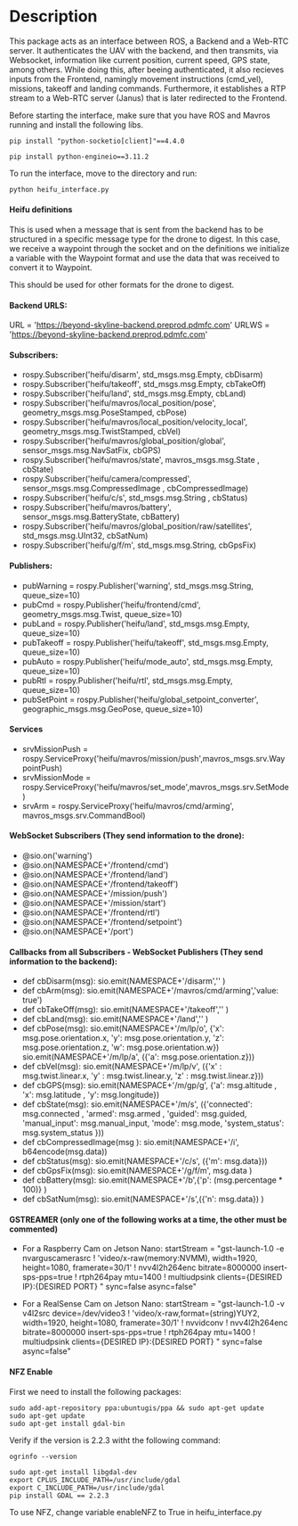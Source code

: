 # Description

This package acts as an interface between ROS, a Backend and a Web-RTC server. It authenticates the UAV with the backend, and then transmits, via Websocket, information
like current position, current speed, GPS state, among others. While doing this, after beeing authenticated, it also recieves inputs from the Frontend, namingly movement 
instructions (cmd_vel), missions, takeoff and landing commands. Furthermore, it establishes a RTP stream to a Web-RTC server (Janus) that is later redirected to the 
Frontend.

Before starting the interface, make sure that you have ROS and Mavros running and install the following libs.

`pip install "python-socketio[client]"==4.4.0`

`pip install python-engineio==3.11.2`

To run the interface, move to the directory and run:

```bash
python heifu_interface.py
```

#### Heifu definitions

This is used when a message that is sent from the backend has to be structured in a specific message type for the drone to digest.
In this case, we receive a waypoint through the socket and on the definitions we initialize a variable with the Waypoint format and use the data that was received to convert it to Waypoint.

This should be used for other formats for the drone to digest.

#### Backend URLS: 

URL = 'https://beyond-skyline-backend.preprod.pdmfc.com'
URLWS = 'https://beyond-skyline-backend.preprod.pdmfc.com'


#### Subscribers: 

* rospy.Subscriber('heifu/disarm', std_msgs.msg.Empty, cbDisarm)
* rospy.Subscriber('heifu/takeoff', std_msgs.msg.Empty, cbTakeOff)
* rospy.Subscriber('heifu/land', std_msgs.msg.Empty, cbLand)
* rospy.Subscriber('heifu/mavros/local_position/pose', geometry_msgs.msg.PoseStamped, cbPose)
* rospy.Subscriber('heifu/mavros/local_position/velocity_local', geometry_msgs.msg.TwistStamped, cbVel)
* rospy.Subscriber('heifu/mavros/global_position/global', sensor_msgs.msg.NavSatFix, cbGPS)
* rospy.Subscriber('heifu/mavros/state', mavros_msgs.msg.State , cbState)
* rospy.Subscriber('heifu/camera/compressed', sensor_msgs.msg.CompressedImage , cbCompressedImage)
* rospy.Subscriber('heifu/c/s', std_msgs.msg.String , cbStatus)
* rospy.Subscriber('heifu/mavros/battery', sensor_msgs.msg.BatteryState, cbBattery)
* rospy.Subscriber('heifu/mavros/global_position/raw/satellites', std_msgs.msg.UInt32, cbSatNum)
* rospy.Subscriber('heifu/g/f/m', std_msgs.msg.String, cbGpsFix)

#### Publishers:

* pubWarning = rospy.Publisher('warning', std_msgs.msg.String, queue_size=10)
* pubCmd = rospy.Publisher('heifu/frontend/cmd', geometry_msgs.msg.Twist, queue_size=10)
* pubLand = rospy.Publisher('heifu/land', std_msgs.msg.Empty, queue_size=10)
* pubTakeoff = rospy.Publisher('heifu/takeoff', std_msgs.msg.Empty, queue_size=10)
* pubAuto = rospy.Publisher('heifu/mode_auto', std_msgs.msg.Empty, queue_size=10)
* pubRtl = rospy.Publisher('heifu/rtl', std_msgs.msg.Empty, queue_size=10)
* pubSetPoint = rospy.Publisher('heifu/global_setpoint_converter', geographic_msgs.msg.GeoPose, queue_size=10)

#### Services 

* srvMissionPush = rospy.ServiceProxy('heifu/mavros/mission/push',mavros_msgs.srv.WaypointPush)
* srvMissionMode = rospy.ServiceProxy('heifu/mavros/set_mode',mavros_msgs.srv.SetMode)
* srvArm = rospy.ServiceProxy('heifu/mavros/cmd/arming', mavros_msgs.srv.CommandBool)

#### WebSocket Subscribers (They send information to the drone): 

* @sio.on('warning')
* @sio.on(NAMESPACE+'/frontend/cmd')
* @sio.on(NAMESPACE+'/frontend/land')
* @sio.on(NAMESPACE+'/frontend/takeoff')
* @sio.on(NAMESPACE+'/mission/push')
* @sio.on(NAMESPACE+'/mission/start')
* @sio.on(NAMESPACE+'/frontend/rtl')
* @sio.on(NAMESPACE+'/frontend/setpoint')
* @sio.on(NAMESPACE+'/port')

#### Callbacks from all Subscribers - WebSocket Publishers (They send information to the backend): 

* def cbDisarm(msg):
    sio.emit(NAMESPACE+'/disarm','' )
* def cbArm(msg):
    sio.emit(NAMESPACE+'/mavros/cmd/arming','value: true')
* def cbTakeOff(msg):
    sio.emit(NAMESPACE+'/takeoff','' )
* def cbLand(msg):
    sio.emit(NAMESPACE+'/land','' )
* def cbPose(msg):
    sio.emit(NAMESPACE+'/m/lp/o', {'x': msg.pose.orientation.x, 'y': msg.pose.orientation.y, 'z': msg.pose.orientation.z, 'w': msg.pose.orientation.w})
    sio.emit(NAMESPACE+'/m/lp/a', ({'a': msg.pose.orientation.z}))
* def cbVel(msg):
    sio.emit(NAMESPACE+'/m/lp/v', ({'x' : msg.twist.linear.x, 'y' : msg.twist.linear.y, 'z' : msg.twist.linear.z}))
* def cbGPS(msg):
    sio.emit(NAMESPACE+'/m/gp/g', {'a': msg.altitude , 'x': msg.latitude , 'y': msg.longitude})
* def cbState(msg):
    sio.emit(NAMESPACE+'/m/s', ({'connected': msg.connected , 'armed': msg.armed , 'guided': msg.guided, 'manual_input': msg.manual_input, 'mode': msg.mode, 'system_status': msg.system_status }))
* def cbCompressedImage(msg ):
    sio.emit(NAMESPACE+'/i', b64encode(msg.data))
* def cbStatus(msg):
    sio.emit(NAMESPACE+'/c/s', ({'m': msg.data}))
* def cbGpsFix(msg):
    sio.emit(NAMESPACE+'/g/f/m',  msg.data )
* def cbBattery(msg):
    sio.emit(NAMESPACE+'/b',{'p': (msg.percentage * 100)} )
* def cbSatNum(msg):
    sio.emit(NAMESPACE+'/s',({'n': msg.data}) )

#### GSTREAMER (only one of the following works at a time, the other must be commented)

* For a Raspberry Cam on Jetson Nano:
    startStream = "gst-launch-1.0 -e nvarguscamerasrc ! 'video/x-raw(memory:NVMM), width=1920, height=1080, framerate=30/1' ! nvv4l2h264enc bitrate=8000000 insert-sps-pps=true ! rtph264pay mtu=1400 ! multiudpsink clients={DESIRED IP}:{DESIRED PORT} " sync=false async=false"

* For a RealSense Cam on Jetson Nano:
    startStream = "gst-launch-1.0 -v v4l2src device=/dev/video3 ! 'video/x-raw,format=(string)YUY2, width=1920, height=1080, framerate=30/1' ! nvvidconv ! nvv4l2h264enc bitrate=8000000 insert-sps-pps=true ! rtph264pay mtu=1400 ! multiudpsink clients={DESIRED IP}:{DESIRED PORT} " sync=false async=false"

#### NFZ Enable

First we need to install the following packages:

```
sudo add-apt-repository ppa:ubuntugis/ppa && sudo apt-get update
sudo apt-get update
sudo apt-get install gdal-bin
```


Verify if the version is 2.2.3 witht the following command:
```
ogrinfo --version
```

```
sudo apt-get install libgdal-dev
export CPLUS_INCLUDE_PATH=/usr/include/gdal
export C_INCLUDE_PATH=/usr/include/gdal
pip install GDAL == 2.2.3
```

To use NFZ, change variable enableNFZ to True in heifu_interface.py